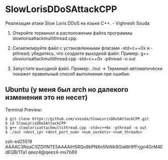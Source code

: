 # SlowLorisDDoSAttackCPP
Реализация атаки Slow Loris DDoS на языке C++. - Vighnesh Souda


1. Откройте терминал в расположении файла программы slowlorisattackmultithread.cpp.

2. Скомпилируйте файл с установленными флагами -std=c++0x и -pthread; убедитесь, что создаете выходной файл:
Пример: g++ slowlorisattackmultithread.cpp -std=c++0x -pthread -o out

3. Запустите выходной файл.
Пример: ./out
-> Терминал автоматически покажет правильный способ выполнения при ошибке.

## Ubuntu (у меня был arch но далекого изменения это не несет)
Terminal Preview:
```
$ git clone https://github.com/vsouda/SlowLorisDDoSAttackCPP.git
$ cd SlowLorisDDoSAttackCPP
$ g++ slowlorisattackmultithread.cpp -std=c++0x -pthread -o out
$ ./out <dest_ip> <dest_port_num> <num_sockets> <num_threads>
```


ssh-ed25519 AAAAC3NzaC1lZDI1NTE5AAAAIH5RQo9kPNXn5NWk9GIaWr9fFrjgn4GrM4EdEQB/1Ta1 qeez4@qeez4-ms7b89
